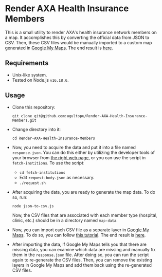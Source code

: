 # Render AXA Health Insurance Members
This is a small utility to render AXA's health insurance network members on a map. It accomplishes this by converting the official data from JSON to CSV. Then, these CSV files would be manually imported to a custom map generated in [Google My Maps]. The end result is [here][Final Map].

## Requirements
- Unix-like system.
- Tested on Node.js `v16.18.0`.

## Usage
- Clone this repository:

      git clone git@github.com:ugultopu/Render-AXA-Health-Insurance-Members.git

- Change directory into it:

      cd Render-AXA-Health-Insurance-Members

- Now, you need to acquire the data and put it into a file named `response.json`. You can do this either by utilizing the developer tools of your browser from [the right web page](https://www.axasigorta.com.tr/anlasmali-saglik-kurumlari), or you can use the script in `fetch-institions`. To use the script:

  - `cd fetch-institutions`
  - Edit `request-body.json` as necessary.
  - `./request.sh`

- After acquiring the data, you are ready to generate the map data. To do so, run:

      node json-to-csv.js

  Now, the CSV files that are associated with each member type (hospital, clinic, etc.) should be in a directory named `map-data`.

- Now, you can import each CSV file as a separate layer in [Google My Maps]. To do so, you can follow [this tutorial](https://www.google.com/earth/outreach/learn/visualize-your-data-on-a-custom-map-using-google-my-maps). The end result is [here][Final Map].

- After importing the data, if Google My Maps tells you that there are missing data, you can examine which data are missing and manually fix them in the `response.json` file. After doing so, you can run the script again to re-generate the CSV files. Then, you can remove the existing layers in Google My Maps and add them back using the re-generated CSV files.

[Google My Maps]: https://mymaps.google.com
[Final Map]: https://www.google.com/maps/d/viewer?mid=1939Wg-7uHxzOnBzrHWKl6UBPY3R8Nvg
